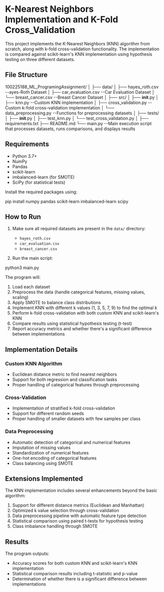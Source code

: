 # K-Nearest Neighbors Implementation and K-Fold Cross_Validation

This project implements the K-Nearest Neighbors (KNN) algorithm from scratch, along with k-fold cross-validation functionality. The implementation is compared against scikit-learn's KNN implementation using hypothesis testing on three different datasets.

## File Structure

100225188_ML_ProgramingAssignment/
│
├── data/
│   ├── hayes_roth.csv  --ayes-Roth Dataset
│   ├── car_evaluation.csv  --Car Evaluation Dataset
│   └── breast_cancer.csv  --Breast Cancer Dataset
│
├── src/
│   ├── __init__.py
│   ├── knn.py  --Custom KNN implementation
│   ├── cross_validation.py  --Custom k-fold cross-validation implementation
│   └── data_preprocessing.py  --Functions for preprocessing datasets
│
├── tests/
│   ├── __init__.py
│   ├── test_knn.py
│   └── test_cross_validation.py
│
├── requirements.txt
├── README.md
└── main.py  --Main execution script that processes datasets, runs comparisons, and displays results

## Requirements

- Python 3.7+
- NumPy
- Pandas
- scikit-learn
- imbalanced-learn (for SMOTE)
- SciPy (for statistical tests)

Install the required packages using:

pip install numpy pandas scikit-learn imbalanced-learn scipy

## How to Run

1. Make sure all required datasets are present in the `data/` directory:
   - `hayes_roth.csv`
   - `car_evaluation.csv`
   - `breast_cancer.csv`

2. Run the main script:

python3 main.py


The program will:
1. Load each dataset
2. Preprocess the data (handle categorical features, missing values, scaling)
3. Apply SMOTE to balance class distributions
4. Implement KNN with different k values (1, 3, 5, 7, 9) to find the optimal k
5. Perform k-fold cross-validation with both custom KNN and scikit-learn's KNN
6. Compare results using statistical hypothesis testing (t-test)
7. Report accuracy metrics and whether there's a significant difference between implementations

## Implementation Details

### Custom KNN Algorithm

- Euclidean distance metric to find nearest neighbors
- Support for both regression and classification tasks
- Proper handling of categorical features through preprocessing

### Cross-Validation

- Implementation of stratified k-fold cross-validation
- Support for different random seeds
- Proper handling of smaller datasets with few samples per class

### Data Preprocessing

- Automatic detection of categorical and numerical features
- Imputation of missing values
- Standardization of numerical features
- One-hot encoding of categorical features
- Class balancing using SMOTE

## Extensions Implemented

The KNN implementation includes several enhancements beyond the basic algorithm:

1. Support for different distance metrics (Euclidean and Manhattan)
2. Optimized k value selection through cross-validation
3. Data preprocessing pipeline with automatic feature type detection
4. Statistical comparison using paired t-tests for hypothesis testing
5. Class imbalance handling through SMOTE

## Results

The program outputs:
- Accuracy scores for both custom KNN and scikit-learn's KNN implementation
- Statistical comparison results including t-statistic and p-value
- Determination of whether there is a significant difference between implementations
